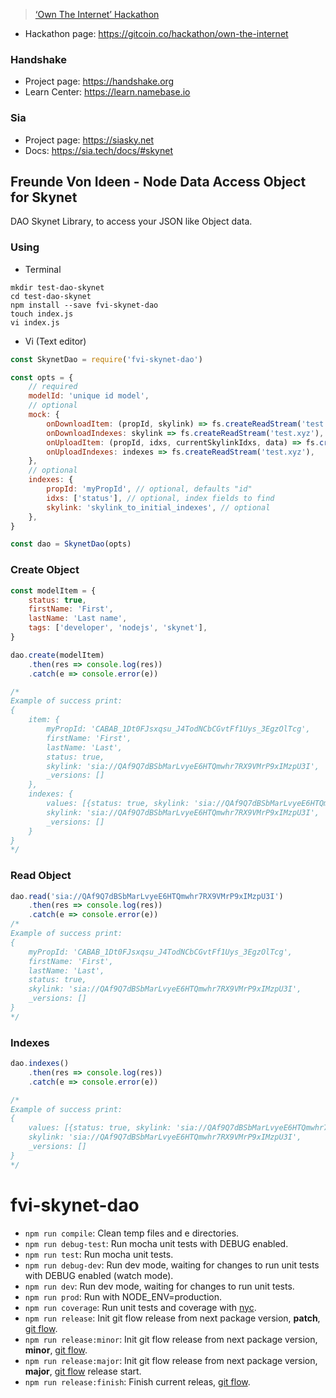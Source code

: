 > [‘Own The Internet’ Hackathon](https://gitcoin.co/hackathon/own-the-internet)

-   Hackathon page: https://gitcoin.co/hackathon/own-the-internet

### Handshake

-   Project page: https://handshake.org
-   Learn Center: https://learn.namebase.io

### Sia

-   Project page: https://siasky.net
-   Docs: https://sia.tech/docs/#skynet

## Freunde Von Ideen - Node Data Access Object for Skynet

DAO Skynet Library, to access your JSON like Object data.

### Using

-   Terminal

```shell
mkdir test-dao-skynet
cd test-dao-skynet
npm install --save fvi-skynet-dao
touch index.js
vi index.js
```

-   Vi (Text editor)

```javascript
const SkynetDao = require('fvi-skynet-dao')

const opts = {
    // required
    modelId: 'unique id model',
    // optional
    mock: {
        onDownloadItem: (propId, skylink) => fs.createReadStream('test.xyz'),
        onDownloadIndexes: skylink => fs.createReadStream('test.xyz'),
        onUploadItem: (propId, idxs, currentSkylinkIdxs, data) => fs.createReadStream('test.xyz'),
        onUploadIndexes: indexes => fs.createReadStream('test.xyz'),
    },
    // optional
    indexes: {
        propId: 'myPropId', // optional, defaults "id"
        idxs: ['status'], // optional, index fields to find
        skylink: 'skylink_to_initial_indexes', // optional
    },
}

const dao = SkynetDao(opts)
```

### Create Object

```javascript
const modelItem = {
    status: true,
    firstName: 'First',
    lastName: 'Last name',
    tags: ['developer', 'nodejs', 'skynet'],
}

dao.create(modelItem)
    .then(res => console.log(res))
    .catch(e => console.error(e))

/*
Example of success print:
{
    item: {
        myPropId: 'CABAB_1Dt0FJsxqsu_J4TodNCbCGvtFf1Uys_3EgzOlTcg',
        firstName: 'First',
        lastName: 'Last',
        status: true,
        skylink: 'sia://QAf9Q7dBSbMarLvyeE6HTQmwhr7RX9VMrP9xIMzpU3I',
        _versions: []
    },
    indexes: {
        values: [{status: true, skylink: 'sia://QAf9Q7dBSbMarLvyeE6HTQmwhr7RX9VMrP9xIMzpU3I'}],
        skylink: 'sia://QAf9Q7dBSbMarLvyeE6HTQmwhr7RX9VMrP9xIMzpU3I',
        _versions: []
    }
}
*/
```

### Read Object

```javascript
dao.read('sia://QAf9Q7dBSbMarLvyeE6HTQmwhr7RX9VMrP9xIMzpU3I')
    .then(res => console.log(res))
    .catch(e => console.error(e))
/*
Example of success print:
{
    myPropId: 'CABAB_1Dt0FJsxqsu_J4TodNCbCGvtFf1Uys_3EgzOlTcg',
    firstName: 'First',
    lastName: 'Last',
    status: true,
    skylink: 'sia://QAf9Q7dBSbMarLvyeE6HTQmwhr7RX9VMrP9xIMzpU3I',
    _versions: []
}
*/
```

### Indexes

```javascript
dao.indexes()
    .then(res => console.log(res))
    .catch(e => console.error(e))

/*
Example of success print:
{
    values: [{status: true, skylink: 'sia://QAf9Q7dBSbMarLvyeE6HTQmwhr7RX9VMrP9xIMzpU3I'}],
    skylink: 'sia://QAf9Q7dBSbMarLvyeE6HTQmwhr7RX9VMrP9xIMzpU3I',
    _versions: []
}
*/
```

# fvi-skynet-dao

-   `npm run compile`: Clean temp files and e directories.
-   `npm run debug-test`: Run mocha unit tests with DEBUG enabled.
-   `npm run test`: Run mocha unit tests.
-   `npm run debug-dev`: Run dev mode, waiting for changes to run unit tests with DEBUG enabled (watch mode).
-   `npm run dev`: Run dev mode, waiting for changes to run unit tests.
-   `npm run prod`: Run with NODE_ENV=production.
-   `npm run coverage`: Run unit tests and coverage with [nyc](https://github.com/istanbuljs/nyc/).
-   `npm run release`: Init git flow release from next package version, **patch**, [git flow](https://github.com/nvie/gitflow/).
-   `npm run release:minor`: Init git flow release from next package version, **minor**, [git flow](https://github.com/nvie/gitflow/).
-   `npm run release:major`: Init git flow release from next package version, **major**, [git flow](https://github.com/nvie/gitflow/) release start.
-   `npm run release:finish`: Finish current releas, [git flow](https://github.com/nvie/gitflow/).
